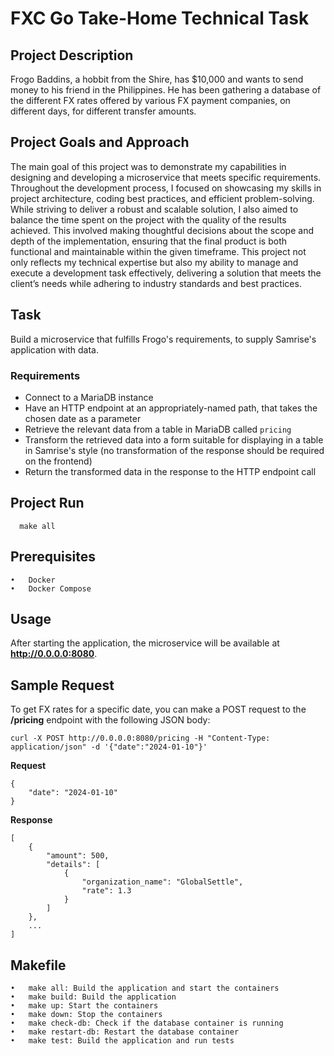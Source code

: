 # FXC Go Take-Home Technical Task


## Project Description
Frogo Baddins, a hobbit from the Shire, has $10,000 and wants to send money to his friend in the Philippines. He has been gathering a database of the different FX rates offered by various FX payment companies, on different days, for different transfer amounts.

## Project Goals and Approach
The main goal of this project was to demonstrate my capabilities in designing and developing a microservice that meets specific requirements. Throughout the development process, I focused on showcasing my skills in project architecture, coding best practices, and efficient problem-solving. While striving to deliver a robust and scalable solution, I also aimed to balance the time spent on the project with the quality of the results achieved. This involved making thoughtful decisions about the scope and depth of the implementation, ensuring that the final product is both functional and maintainable within the given timeframe. This project not only reflects my technical expertise but also my ability to manage and execute a development task effectively, delivering a solution that meets the client’s needs while adhering to industry standards and best practices.

## Task
Build a microservice that fulfills Frogo's requirements, to supply Samrise's application with data.

### Requirements
- Connect to a MariaDB instance
- Have an HTTP endpoint at an appropriately-named path, that takes the chosen date as a parameter
- Retrieve the relevant data from a table in MariaDB called `pricing`
- Transform the retrieved data into a form suitable for displaying in a table in Samrise's style (no transformation of the response should be required on the frontend)
- Return the transformed data in the response to the HTTP endpoint call
   
## Project Run
```
  make all
```
## Prerequisites

	•	Docker
	•	Docker Compose

## Usage

After starting the application, the microservice will be available at **http://0.0.0.0:8080**.

## Sample Request

To get FX rates for a specific date, you can make a POST request to the **/pricing** endpoint with the following JSON body:
```
curl -X POST http://0.0.0.0:8080/pricing -H "Content-Type: application/json" -d '{"date":"2024-01-10"}'
```

**Request**
```
{
    "date": "2024-01-10"
}
```

**Response**
```
[
    {
        "amount": 500,
        "details": [
            {
                "organization_name": "GlobalSettle",
                "rate": 1.3
            }
        ]
    },
    ...
]
```

## Makefile

	•	make all: Build the application and start the containers
	•	make build: Build the application
	•	make up: Start the containers
	•	make down: Stop the containers
	•	make check-db: Check if the database container is running
	•	make restart-db: Restart the database container
	•	make test: Build the application and run tests
